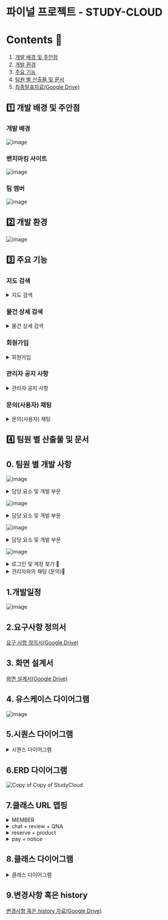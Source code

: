 # 파이널 프로젝트 - STUDY-CLOUD

# Contents 📖
1. [개발 배경 및 주안점](#1️⃣-개발-배경-및-주안점)
2. [개발 환경](#2️⃣-개발-환경)
3. [주요 기능](#3️⃣-주요-기능)
4. [팀원 별 산출물 및 문서](#4️⃣-팀원-별-산출물-및-문서)
5. [최종발표자료(Google Drive)](https://docs.google.com/presentation/d/181jzaUyEli8fAgDtYkjm3YvEkabIQe7s/edit#slide=id.g22a7829c76b_2_99)

## 1️⃣ 개발 배경 및 주안점

### 개발 배경
![image](https://github.com/asfawf/Study-Cloud/assets/115056752/02c4d6f1-9ad2-40f1-a6f2-6d245e8e8d1e)

### 밴치마킹 사이트 
![image](https://github.com/asfawf/Study-Cloud/assets/115056752/ad950c8f-056d-4d3a-937e-0870935b1a50)

### 팀 멤버
![image](https://github.com/asfawf/Study-Cloud/assets/115056752/008438d8-a925-4296-bb69-a8f925dd1a41)

## 2️⃣ 개발 환경
![image](https://github.com/asfawf/Study-Cloud/assets/115056752/53508906-02b8-484c-a181-78c53c3232c5)

## 3️⃣ 주요 기능

### 지도 검색
<details>
       <summary>지도 검색</summary>

![image](https://github.com/asfawf/Study-Cloud/assets/115056752/af6f6e68-65e2-4e1f-8eab-f53d55c0d567)

</details>

### 물건 상세 검색
<details>
       <summary>물건 상세 검색</summary>

![image](https://github.com/asfawf/Study-Cloud/assets/115056752/275b88c7-5d61-4d7b-bc14-99d8a25ebeb3)

</details>

### 회원가입

<details>
     <summary>회원가입 </summary>

![image](https://github.com/asfawf/Study-Cloud/assets/115056752/8e50cbc5-4e42-428b-9554-052a8af61f9d)

</details>


### 관리자 공지 사항
<details>
     <summary>관리자 공지 사항</summary>

![image](https://github.com/asfawf/Study-Cloud/assets/115056752/de0eb127-e6c8-42fa-b187-03e3e467c732)

</details>

### 문의(사용자) 채팅
<details>
     <summary>문의(사용자) 채팅</summary>

![image](https://github.com/asfawf/Study-Cloud/assets/115056752/6ba96a70-7222-4d78-b753-5eecd5e98cbe)

</details>

## 4️⃣ 팀원 별 산출물 및 문서

## 0. 팀원 별 개발 사항

![image](https://github.com/asfawf/Study-Cloud/assets/115056752/fab1b72f-32ee-444b-8066-fff6e0386058)
<details> 
<summary>담당 요소 및 개발 부문 </summary>

</details>

![image](https://github.com/asfawf/Study-Cloud/assets/115056752/1a88875a-6cd9-41cb-93d7-397513b3bbfd)
<details> 
<summary>담당 요소 및 개발 부문 </summary>

</details>


![image](https://github.com/asfawf/Study-Cloud/assets/115056752/a592f7c1-ca6d-445e-8e0e-9a0ee2698473)
<details> 
<summary>담당 요소 및 개발 부문 </summary>

</details>


![image](https://github.com/asfawf/Study-Cloud/assets/115056752/1d5b7367-7265-48b9-9222-83a30e54a1c8)
<details> 
<summary>로그인 및 계정 찾기 🔎</summary>

## 1. 로그인 + 로그아웃
![로그인](https://github.com/asfawf/Study-Cloud/assets/115056752/ef643d79-0221-4257-89bc-fc8bf8335738)

## 2. 계정 찾기 + 카카오 로그인
![찾기](https://github.com/asfawf/Study-Cloud/assets/115056752/9d2f69bc-091d-45dc-825f-075527f78125)

|핵심 기능|기능 설명|
  |--|----|
  |**로그인**|아이디/비밀번호 기입을 통한 로그인|
  |**로그아웃**|로그아웃 버튼 클릭 또는 창 종료시 로그아웃| 
  |**인증번호 발송**|가입 시 작성한 이메일 주소 체크 후 해당 주소로 아이디 혹은 난수로 재정의 한 비밀번호 전송|
  |**카카오 로그인**| 이전 기록이 남아 있을 경우 자동 로그인 없을 경우 카카오에서 지정한 페이지에 정보 기입 후 리다이렉트 페이지에서 정보를 받아 로그인|
  |**아이디 찾기**|메일 확인을 통해 아이디 찾기 기능 제공|
  |**비밀번호 찾기**|아이디 및 이메일 정보 확인을 통해 비밀번호 찾기 기능 제공|

</details>

<details> 
<summary>관리자와의 채팅 (문의)🔎</summary>

## 1. 채팅 전송 및 채팅 구간 자동 스크롤
![ezgif com-video-to-gif](https://github.com/asfawf/Study-Cloud/assets/115056752/2c3b3c26-6a3b-4ec1-b25a-309e442b1728)

## 2. 채팅 방 나누기
![image](https://github.com/asfawf/Study-Cloud/assets/115056752/99880472-b5e6-41ad-9f49-2d3252099ff7)

![ezgif com-video-to-gif (1)](https://github.com/asfawf/Study-Cloud/assets/115056752/17f5d1a9-22a6-4865-a4c5-64de0aa7cf68)

  |핵심 기능|기능 설명|
  |--|----|
  |**1:1문의 (관리자 + 일반 유저)**| 1:1문의 시작, 종료, 채팅검색/ 버튼 누르면 관련 답변 
  |**권한 구분**|로그인한 유저 권한에 따라 바로 자신의 채팅방으로 이동 혹은 개설된 채팅방 목록 페이지로 이동
  |**채팅 연결**|회원일 경우 현재 채팅방이 존재하면 해당 채팅방으로 이동  후 이전에 나누었던 채팅 목록 DB에서 출력 관리자의 경우 개설된 채팅방 목록 페이지로 이동 후 선택한 채팅방으로 
  |**채팅 방 구분**|로그인한 일반 유저 아이디에 Socket 연결 구분

  

</details>

## 1.개발일정
![image](https://github.com/asfawf/Study-Cloud/assets/115056752/6b530869-4132-4987-8edc-1eb7a2773f5e)

## 2.요구사항 정의서
[요구 사항 정의서(Google Drive)](https://docs.google.com/spreadsheets/d/1loN4Tgtiki4tR7pAoieqtcR1SyyVuMhq/edit#gid=1857108071)

## 3. 화면 설계서
[화면 설계서(Google Drive)](https://docs.google.com/presentation/d/1jYvdFFJgSZ9pj4DfdI9S5WbPeexDtDcd/edit?usp=sharing&ouid=100115649288468550394&rtpof=true&sd=true)

## 4. 유스케이스 다이어그램
![image](https://github.com/asfawf/Study-Cloud/assets/115056752/8d86159f-4d2d-4c54-a3be-770a1770752b)

## 5.시퀀스 다이어그램
<details> 
<summary>시퀀스 다이어그램 </summary>

![image](https://github.com/asfawf/Study-Cloud/assets/115056752/e9e25e24-e744-4ca4-9f53-e16842de1985)
![image](https://github.com/asfawf/Study-Cloud/assets/115056752/4cdaca8e-0e6d-488e-8656-b7dc5ab80e89)
![image](https://github.com/asfawf/Study-Cloud/assets/115056752/a45bbe51-7ab7-463f-a096-8a7c0b69783f)
![image](https://github.com/asfawf/Study-Cloud/assets/115056752/96af629b-4004-478c-8f33-cbd51bb09feb)
![image](https://github.com/asfawf/Study-Cloud/assets/115056752/4fdf1b0c-0cd5-4bad-840e-561b97046102)
![image](https://github.com/asfawf/Study-Cloud/assets/115056752/f048baa3-17a9-43c6-b41f-ad6c54eb954f)
![image](https://github.com/asfawf/Study-Cloud/assets/115056752/74c19222-d955-4be7-a3b1-4afa15743599)
![image](https://github.com/asfawf/Study-Cloud/assets/115056752/2333ece7-6435-4ee5-88d1-517acbc9ff2d)
![image](https://github.com/asfawf/Study-Cloud/assets/115056752/66948362-38f7-4564-b166-1d7f228d6c03)

</details>

## 6.ERD 다이어그램

![Copy of Copy of StudyCloud](https://github.com/asfawf/Study-Cloud/assets/115056752/de69e006-bcfb-45bc-8cad-38c5ba55fdba)

## 7.클래스 URL 맵핑

<details>
       <summary>MEMBER</summary>

![image](https://github.com/asfawf/Study-Cloud/assets/115056752/f77468d5-337c-4674-afdb-ba98d4780365)
![image](https://github.com/asfawf/Study-Cloud/assets/115056752/fb09cccb-b983-4609-9759-c57bbab1783b)

</details>

<details> 
<summary>chat + review + QNA </summary>

![image](https://github.com/asfawf/Study-Cloud/assets/115056752/c04a86e3-3953-4bee-89f4-d2dacc607bd3)

</details>

<details> 
<summary>reserve + product </summary>

![image](https://github.com/asfawf/Study-Cloud/assets/115056752/8cb89725-0a3c-4e18-9cdf-652769a01516)

</details>

<details> 
<summary>pay + notice </summary>

![image](https://github.com/asfawf/Study-Cloud/assets/115056752/4909f695-b091-418d-ae14-1a82a21351ea)

</details>

## 8.클래스 다이어그램
<details> 
<summary>클래스 다이어그램 </summary>

![image](https://github.com/asfawf/Study-Cloud/assets/115056752/fbf382fb-0d91-40d1-8379-ab2465e7697f)
![image](https://github.com/asfawf/Study-Cloud/assets/115056752/08a136e6-8252-49e2-a468-365c5c068ec5)
![image](https://github.com/asfawf/Study-Cloud/assets/115056752/87e77205-df91-40a9-930c-07e5c4bcde99)
![image](https://github.com/asfawf/Study-Cloud/assets/115056752/4d11a86e-cb07-4ce4-b90e-755c0fc16015)
![image](https://github.com/asfawf/Study-Cloud/assets/115056752/02337a26-38a1-4da4-9df7-b4646817ca92)
![image](https://github.com/asfawf/Study-Cloud/assets/115056752/704203ac-8a87-4e61-86c5-41de69f4c009)
![image](https://github.com/asfawf/Study-Cloud/assets/115056752/932228ac-0cc3-4eab-b2db-7ed93d59581d)
![image](https://github.com/asfawf/Study-Cloud/assets/115056752/694b87f2-99ef-4b4f-81a7-b6f972242f6f)
![image](https://github.com/asfawf/Study-Cloud/assets/115056752/194a7556-ecfe-418d-9afe-c316a32999a5)

</details>

## 9.변경사항 혹은 history

[변경사항 혹은 history 자료(Google Drive)](https://docs.google.com/spreadsheets/d/1mh46rlAMplGj744a4B2tdy9MEyNw-NbUpXg4xLhCX70/edit#gid=0)

